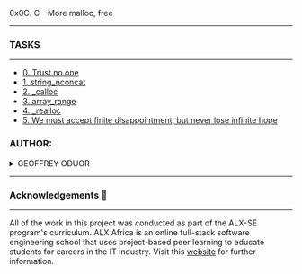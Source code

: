 0x0C. C - More malloc, free

----

### TASKS

----

- [0. Trust no one](0-malloc_checked.c)
- [1. string_nconcat](1-string_nconcat.c)
- [2. _calloc](2-calloc.c)
- [3. array_range](3-array_range.c)
- [4. _realloc](100-realloc.c)
- [5. We must accept finite disappointment, but never lose infinite hope](101-mul.c)



### AUTHOR:
<details>
    <summary>GEOFFREY ODUOR</summary>
    <ul>
        <li>
            <a href="https://github.com/luckyhope1">Github</a>
        </li>
        <li>
            <a href="https://twitter.com/TomGeoffry">Twitter</a>
        </li>
        <li>
            <a href="https://geoffrytom@gmail.com">e-mail</a>
        </li>
    </ul>
</details>

---

### Acknowledgements  :pray:
___
All of the work in this project was conducted as part of the ALX-SE program's curriculum. ALX Africa is an online full-stack software engineering school that uses project-based peer learning to educate students for careers in the IT industry. Visit this <a href="https://www.alxafrica.com/software-engineering-2022">website</a> for further information.
